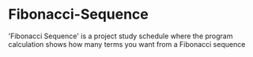 # Fibonacci-Sequence
 'Fibonacci Sequence' is a project study schedule where the program calculation shows how many terms you want from a Fibonacci sequence
